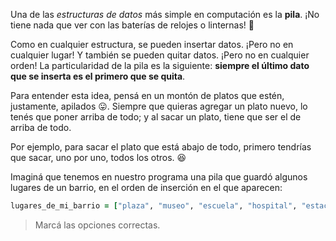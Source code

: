 Una de las *estructuras de datos* más simple en computación es la **pila**. ¡No tiene nada que ver con las baterías de relojes o linternas! :battery:

Como en cualquier estructura, se pueden insertar datos. ¡Pero no en cualquier lugar! Y también se pueden quitar datos. ¡Pero no en cualquier orden! La particularidad de la pila es la siguiente: **siempre el último dato que se inserta es el primero que se quita**.

Para entender esta idea, pensá en un montón de platos que estén, justamente, apilados :stuck_out_tongue:. Siempre que quieras agregar un plato nuevo, lo tenés que poner arriba de todo; y al sacar un plato, tiene que ser el de arriba de todo.

Por ejemplo, para sacar el plato que está abajo de todo, primero tendrías que sacar, uno por uno, todos los otros. :satisfied:

Imaginá que tenemos en nuestro programa una pila que guardó algunos lugares de un barrio, en el orden de inserción en el que aparecen:

```ruby
lugares_de_mi_barrio = ["plaza", "museo", "escuela", "hospital", "estacion_de_tren"]
```

> Marcá las opciones correctas.
